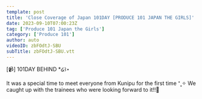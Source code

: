 ```yaml
---
template: post
title: 'Close Coverage of Japan 101DAY [PRODUCE 101 JAPAN THE GIRLS]'
date: 2023-09-10T07:00:23Z
tag: ['Produce 101 Japan the Girls']
category: ['Produce 101']
author: auto 
videoID: zbFOdtJ-SBU
subTitle: zbFOdtJ-SBU.vtt
---
```

[📹] 101DAY BEHIND *໒꒱⋆


It was a special time to meet everyone from Kunipu for the first time ⁺˳✧
We caught up with the trainees who were looking forward to it!!💨
